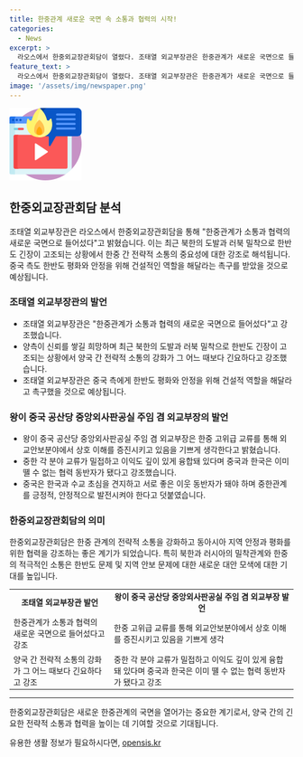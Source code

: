 ```yaml
---
title: 한중관계 새로운 국면 속 소통과 협력의 시작!
categories:
  - News
excerpt: >
  라오스에서 한중외교장관회담이 열렸다. 조태열 외교부장관은 한중관계가 새로운 국면으로 들어섰다고 언급했다. 북한의 도발과 러북 밀착으로 한반도 긴장이 고조되는 상황에서 중한 전략적 소통 강화가 필요하다고 강조했다. 왕이 중국 공산당 중앙외교부장은 중한관계를 긍정적으로 발전시켜야 한다고 강조했으며, 지난 5월 이후 약 2개월 만에 이루어진 회담은 북러 밀착 관련 논의에 주목받는다. 한중관계는 고위급 교류를 통해 전략적 소통을 활성화하는 추세이다.
feature_text: >
  라오스에서 한중외교장관회담이 열렸다. 조태열 외교부장관은 한중관계가 새로운 국면으로 들어섰다고 언급했다. 북한의 도발과 러북 밀착으로 한반도 긴장이 고조되는 상황에서 중한 전략적 소통 강화가 필요하다고 강조했다. 왕이 중국 공산당 중앙외교부장은 중한관계를 긍정적으로 발전시켜야 한다고 강조했으며, 지난 5월 이후 약 2개월 만에 이루어진 회담은 북러 밀착 관련 논의에 주목받는다. 한중관계는 고위급 교류를 통해 전략적 소통을 활성화하는 추세이다.
image: '/assets/img/newspaper.png'
---
```


<p><img src="/assets/img/news.png" alt="rentncar 속보" /></p>

<h2 data-ke-size="size26">한중외교장관회담 분석</h2>

<p data-ke-size="size16">조태열 외교부장관은 라오스에서 한중외교장관회담을 통해 "한중관계가 소통과 협력의 새로운 국면으로 들어섰다"고 밝혔습니다. 이는 최근 북한의 도발과 러북 밀착으로 한반도 긴장이 고조되는 상황에서 한중 간 전략적 소통의 중요성에 대한 강조로 해석됩니다. 중국 측도 한반도 평화와 안정을 위해 건설적인 역할을 해달라는 촉구를 받았을 것으로 예상됩니다.</p>

<h3 data-ke-size="size24">조태열 외교부장관의 발언</h3>

<ul>
    <li>조태열 외교부장관은 "한중관계가 소통과 협력의 새로운 국면으로 들어섰다"고 강조했습니다.</li>
    <li>양측이 신뢰를 쌓길 희망하며 최근 북한의 도발과 러북 밀착으로 한반도 긴장이 고조되는 상황에서 양국 간 전략적 소통의 강화가 그 어느 때보다 긴요하다고 강조했습니다.</li>
    <li>조태열 외교부장관은 중국 측에게 한반도 평화와 안정을 위해 건설적 역할을 해달라고 촉구했을 것으로 예상됩니다.</li>
</ul>

<h3 data-ke-size="size24">왕이 중국 공산당 중앙외사판공실 주임 겸 외교부장의 발언</h3>

<ul>
    <li>왕이 중국 공산당 중앙외사판공실 주임 겸 외교부장은 한중 고위급 교류를 통해 외교안보분야에서 상호 이해를 증진시키고 있음을 기쁘게 생각한다고 밝혔습니다.</li>
    <li>중한 각 분야 교류가 밀접하고 이익도 깊이 있게 융합돼 있다며 중국과 한국은 이미 뗼 수 없는 협력 동반자가 됐다고 강조했습니다.</li>
    <li>중국은 한국과 수교 초심을 견지하고 서로 좋은 이웃 동반자가 돼야 하며 중한관계를 긍정적, 안정적으로 발전시켜야 한다고 덧붙였습니다.</li>
</ul>

<h3 data-ke-size="size24">한중외교장관회담의 의미</h3>

<p data-ke-size="size16">한중외교장관회담은 한중 관계의 전략적 소통을 강화하고 동아시아 지역 안정과 평화를 위한 협력을 강조하는 좋은 계기가 되었습니다. 특히 북한과 러시아의 밀착관계와 한중의 적극적인 소통은 한반도 문제 및 지역 안보 문제에 대한 새로운 대안 모색에 대한 기대를 높입니다.</p>

<table>
    <tr>
        <td style="text-align: center; height: 17px;"><b>조태열 외교부장관 발언</b></td>
        <td style="text-align: center; height: 17px;"><b>왕이 중국 공산당 중앙외사판공실 주임 겸 외교부장 발언</b></td>
    </tr>
    <tr>
        <td>한중관계가 소통과 협력의 새로운 국면으로 들어섰다고 강조</td>
        <td>한중 고위급 교류를 통해 외교안보분야에서 상호 이해를 증진시키고 있음을 기쁘게 생각</td>
    </tr>
    <tr>
        <td>양국 간 전략적 소통의 강화가 그 어느 때보다 긴요하다고 강조</td>
        <td>중한 각 분야 교류가 밀접하고 이익도 깊이 있게 융합돼 있다며 중국과 한국은 이미 뗼 수 없는 협력 동반자가 됐다고 강조</td>
    </tr>
    </table>

<hr>

<p data-ke-size="size16">한중외교장관회담은 새로운 한중관계의 국면을 열어가는 중요한 계기로서, 양국 간의 긴요한 전략적 소통과 협력을 높이는 데 기여할 것으로 기대됩니다.</p>
유용한 생활 정보가 필요하시다면, <a href="https://opensis.kr" rel="dofollow">opensis.kr</a>


